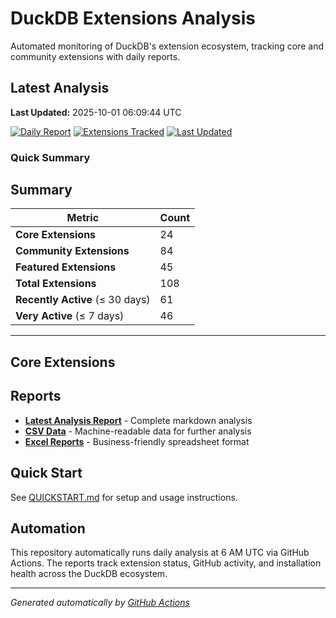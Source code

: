 # DuckDB Extensions Analysis

Automated monitoring of DuckDB's extension ecosystem, tracking core and community extensions with daily reports.

## Latest Analysis

**Last Updated:** 2025-10-01 06:09:44 UTC

[![Daily Report](https://img.shields.io/badge/Daily%20Report-Active-green)](./reports/latest.md)
[![Extensions Tracked](https://img.shields.io/badge/Extensions%20Tracked-108-blue)](./reports/latest.md)
[![Last Updated](https://img.shields.io/badge/Last%20Updated-2025-10-01%2006:09:44%20UTC-lightgrey)](./reports/latest.md)

### Quick Summary

## Summary

| **Metric** | **Count** |
|------------|-----------|
| **Core Extensions** | 24 |
| **Community Extensions** | 84 |
| **Featured Extensions** | 45 |
| **Total Extensions** | 108 |
| **Recently Active** (≤ 30 days) | 61 |
| **Very Active** (≤ 7 days) | 46 |


---
## Core Extensions


## Reports

- **[Latest Analysis Report](./reports/latest.md)** - Complete markdown analysis
- **[CSV Data](./reports/)** - Machine-readable data for further analysis  
- **[Excel Reports](./reports/)** - Business-friendly spreadsheet format

## Quick Start

See [QUICKSTART.md](./QUICKSTART.md) for setup and usage instructions.

## Automation

This repository automatically runs daily analysis at 6 AM UTC via GitHub Actions.
The reports track extension status, GitHub activity, and installation health across the DuckDB ecosystem.

---
*Generated automatically by [GitHub Actions](.github/workflows/daily-extensions-report.yml)*
